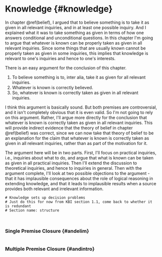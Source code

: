 # Knowledge {#knowledge}

In chapter \@ref(belief), I argued that to believe something is to take it as given in all relevant inquiries, and in at least one possible inquiry. And I explained what it was to take something as given in terms of how one answers conditional and unconditional questions. In this chapter I'm going to argue that whatever is known can be properly taken as given in all relevant inquiries. Since some things that are usually known cannot be properly taken as given in some inquiries, this implies that knowledge is relevant to one's inquiries and hence to one's interests.

There is an easy argument for the conclusion of this chapter.

1. To believe something is to, inter alia, take it as given for all relevant inquiries.
2. Whatever is known is correctly believed.
3. So, whatever is known is correctly taken as given in all relevant inquiries.

I think this argument is basically sound. But both premises are controversial, and it isn't completely obvious that it is even valid. So I'm not going to rely on this argument. Rather, I'll argue more directly for the conclusion that whatever is known is correctly taken as given in all relevant inquiries. This will provide indirect evidence that the theory of belief in chapter \@ref(belief) was correct, since we can now take that theory of belief to be an explanation for the claim that whatever is known is correctly taken as given in all relevant inquiries, rather than as part of the motivation for it.

The argument here will be in two parts. First, I'll focus on practical inquiries, i.e., inquiries about what to do, and argue that what is known can be taken as given in all practical inquiries. Then I'll extend the discussion to theoretical inquiries, and hence to inquiries in general. Then with the argument complete, I'll look at two possible objections to the argument - that it has implausible consequences about the role of logical reasoning in extending knowledge, and that it leads to implausible results when a source provides both relevant and irrelevant information.

```{r child='03s-structure.md'}
# Knowledge sets up decision problems
# Just do this for now from KBI section 1.1, come back to whether it is redundant
# Section name: structure
```

```{r child='03s-theory.md'}
```

```{r child='03s-closure.md'}
```

### Single Premise Closure {#andelim}

```{r child='03s-ClosureNotes.md'}
```

### Multiple Premise Closure {#andintro}

```{r child='03s-AndIntroduction.md'}
```